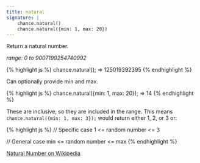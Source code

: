 ```yaml
---
title: natural
signature: |
    chance.natural()
    chance.natural({min: 1, max: 20})
---
```


Return a natural number.

_range: 0 to 9007199254740992_

{% highlight js %}
  chance.natural();
  => 125019392395
{% endhighlight %}

Can optionally provide min and max.

{% highlight js %}
chance.natural({min: 1, max: 20});
=> 14
{% endhighlight %}


These are inclusive, so they are included in the range. This means
```chance.natural({min: 1, max: 3});``` would return either 1, 2, or 3 or:

{% highlight js %}
// Specific case
1 <= random number <= 3

// General case
min <= random number <= max
{% endhighlight %}


[Natural Number on Wikipedia][natural]

[natural]: https://en.wikipedia.org/wiki/Natural_number
